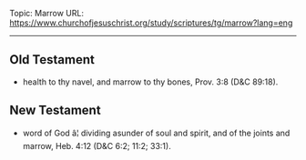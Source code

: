 Topic: Marrow
URL: https://www.churchofjesuschrist.org/study/scriptures/tg/marrow?lang=eng

---

## Old Testament

- health to thy navel, and marrow to thy bones, Prov. 3:8 (D&C 89:18).

## New Testament

- word of God â¦ dividing asunder of soul and spirit, and of the joints and marrow, Heb. 4:12 (D&C 6:2; 11:2; 33:1).


